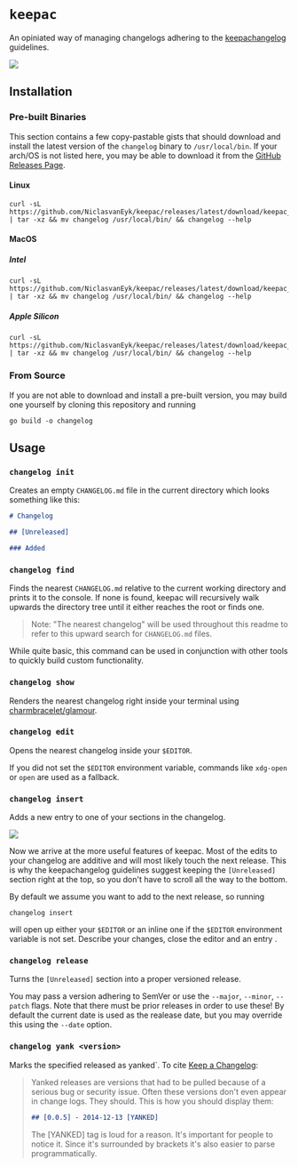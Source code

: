 # `keepac`

An opiniated way of managing changelogs adhering to the [keepachangelog](https://keepachangelog.com/) guidelines.

<picture>
  <source media="(prefers-color-scheme: dark)" srcset="https://niclasvaneyk.github.io/keepac/demo.dark.gif">
  <img src="https://niclasvaneyk.github.io/keepac/demo.light.gif">
</picture>

## Installation

### Pre-built Binaries

This section contains a few copy-pastable gists that should download and install the latest version of the `changelog` binary to `/usr/local/bin`. If your arch/OS is not listed here, you may be able to download it from the [GitHub Releases Page](https://github.com/NiclasvanEyk/keepac/releases).

#### Linux

```shell
curl -sL https://github.com/NiclasvanEyk/keepac/releases/latest/download/keepac_Linux_x86_64.tar.gz | tar -xz && mv changelog /usr/local/bin/ && changelog --help
```

#### MacOS

##### Intel

```shell
curl -sL https://github.com/NiclasvanEyk/keepac/releases/latest/download/keepac_Darwin_x86_64.tar.gz | tar -xz && mv changelog /usr/local/bin/ && changelog --help
```

##### Apple Silicon

```shell
curl -sL https://github.com/NiclasvanEyk/keepac/releases/latest/download/keepac_Darwin_arm64.tar.gz | tar -xz && mv changelog /usr/local/bin/ && changelog --help
```

### From Source

If you are not able to download and install a pre-built version, you may build one yourself by cloning this repository and running

```shell
go build -o changelog
```

## Usage

### `changelog init`

Creates an empty `CHANGELOG.md` file in the current directory which looks something like this:

```markdown
# Changelog

## [Unreleased]

### Added
```

### `changelog find`

Finds the nearest `CHANGELOG.md` relative to the current working directory and prints it to the console.
If none is found, keepac will recursively walk upwards the directory tree until it either reaches the root or finds one.

> Note: "The nearest changelog" will be used throughout this readme to refer to this upward search for `CHANGELOG.md` files.

While quite basic, this command can be used in conjunction with other tools to quickly build custom functionality.

### `changelog show`

Renders the nearest changelog right inside your terminal using [charmbracelet/glamour](https://github.com/charmbracelet/glamour).

### `changelog edit`

Opens the nearest changelog inside your `$EDITOR`.

If you did not set the `$EDITOR` environment variable, commands like `xdg-open` or `open` are used as a fallback.

### `changelog insert`

Adds a new entry to one of your sections in the changelog.

<picture>
  <source media="(prefers-color-scheme: dark)" srcset="https://niclasvaneyk.github.io/keepac/insert.dark.gif">
  <img src="https://niclasvaneyk.github.io/keepac/insert.light.gif">
</picture>

Now we arrive at the more useful features of keepac.
Most of the edits to your changelog are additive and will most likely touch the next release.
This is why the keepachangelog guidelines suggest keeping the `[Unreleased]` section right at the top, so you don't have to scroll all the way to the bottom.

By default we assume you want to add to the next release, so running

```shell
changelog insert
```

will open up either your `$EDITOR` or an inline one if the `$EDITOR` environment variable is not set.
Describe your changes, close the editor and an entry .

### `changelog release`

Turns the `[Unreleased]` section into a proper versioned release.

You may pass a version adhering to SemVer or use the `--major`, `--minor`, `--patch` flags.
Note that there must be prior releases in order to use these!
By default the current date is used as the realease date, but you may override this using the `--date` option.

### `changelog yank <version>`

Marks the specified released as yanked`. To cite [Keep a Changelog](https://keepachangelog.com/en/1.1.0/#yanked):

> Yanked releases are versions that had to be pulled because of a serious bug or security issue. Often these versions don't even appear in change logs. They should. This is how you should display them:
>
> ```markdown
> ## [0.0.5] - 2014-12-13 [YANKED]
> ```
>
> The [YANKED] tag is loud for a reason. It's important for people to notice it. Since it's surrounded by brackets it's also easier to parse programmatically.

